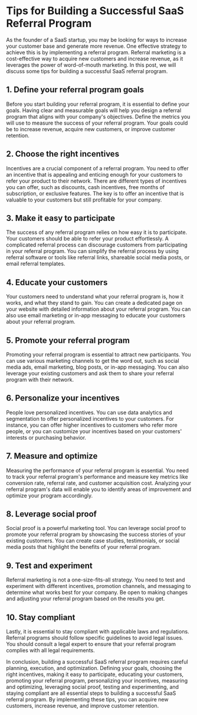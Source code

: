 # Tips for Building a Successful SaaS Referral Program

As the founder of a SaaS startup, you may be looking for ways to increase your customer base and generate more revenue. One effective strategy to achieve this is by implementing a referral program. Referral marketing is a cost-effective way to acquire new customers and increase revenue, as it leverages the power of word-of-mouth marketing. In this post, we will discuss some tips for building a successful SaaS referral program.

## 1. Define your referral program goals

Before you start building your referral program, it is essential to define your goals. Having clear and measurable goals will help you design a referral program that aligns with your company's objectives. Define the metrics you will use to measure the success of your referral program. Your goals could be to increase revenue, acquire new customers, or improve customer retention.

## 2. Choose the right incentives

Incentives are a crucial component of a referral program. You need to offer an incentive that is appealing and enticing enough for your customers to refer your product to their network. There are different types of incentives you can offer, such as discounts, cash incentives, free months of subscription, or exclusive features. The key is to offer an incentive that is valuable to your customers but still profitable for your company.

## 3. Make it easy to participate

The success of any referral program relies on how easy it is to participate. Your customers should be able to refer your product effortlessly. A complicated referral process can discourage customers from participating in your referral program. You can simplify the referral process by using referral software or tools like referral links, shareable social media posts, or email referral templates.

## 4. Educate your customers

Your customers need to understand what your referral program is, how it works, and what they stand to gain. You can create a dedicated page on your website with detailed information about your referral program. You can also use email marketing or in-app messaging to educate your customers about your referral program.

## 5. Promote your referral program

Promoting your referral program is essential to attract new participants. You can use various marketing channels to get the word out, such as social media ads, email marketing, blog posts, or in-app messaging. You can also leverage your existing customers and ask them to share your referral program with their network.

## 6. Personalize your incentives

People love personalized incentives. You can use data analytics and segmentation to offer personalized incentives to your customers. For instance, you can offer higher incentives to customers who refer more people, or you can customize your incentives based on your customers' interests or purchasing behavior.

## 7. Measure and optimize

Measuring the performance of your referral program is essential. You need to track your referral program's performance and measure key metrics like conversion rate, referral rate, and customer acquisition cost. Analyzing your referral program's data will enable you to identify areas of improvement and optimize your program accordingly.

## 8. Leverage social proof

Social proof is a powerful marketing tool. You can leverage social proof to promote your referral program by showcasing the success stories of your existing customers. You can create case studies, testimonials, or social media posts that highlight the benefits of your referral program.

## 9. Test and experiment

Referral marketing is not a one-size-fits-all strategy. You need to test and experiment with different incentives, promotion channels, and messaging to determine what works best for your company. Be open to making changes and adjusting your referral program based on the results you get.

## 10. Stay compliant

Lastly, it is essential to stay compliant with applicable laws and regulations. Referral programs should follow specific guidelines to avoid legal issues. You should consult a legal expert to ensure that your referral program complies with all legal requirements.

In conclusion, building a successful SaaS referral program requires careful planning, execution, and optimization. Defining your goals, choosing the right incentives, making it easy to participate, educating your customers, promoting your referral program, personalizing your incentives, measuring and optimizing, leveraging social proof, testing and experimenting, and staying compliant are all essential steps to building a successful SaaS referral program. By implementing these tips, you can acquire new customers, increase revenue, and improve customer retention.